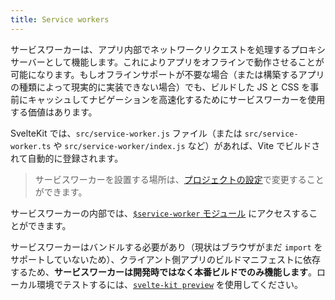 ```yaml
---
title: Service workers
---
```


サービスワーカーは、アプリ内部でネットワークリクエストを処理するプロキシサーバーとして機能します。これによりアプリをオフラインで動作させることが可能になります。もしオフラインサポートが不要な場合（または構築するアプリの種類によって現実的に実装できない場合）でも、ビルドした JS と CSS を事前にキャッシュしてナビゲーションを高速化するためにサービスワーカーを使用する価値はあります。

SvelteKit では、`src/service-worker.js` ファイル（または `src/service-worker.ts` や `src/service-worker/index.js` など）があれば、Vite でビルドされて自動的に登録されます。

> サービスワーカーを設置する場所は、[プロジェクトの設定](#configuration-files)で変更することができます。

サービスワーカーの内部では、[`$service-worker` モジュール](#modules-$service-worker) にアクセスすることができます。

サービスワーカーはバンドルする必要があり（現状はブラウザがまだ `import` をサポートしていないため）、クライアント側アプリのビルドマニフェストに依存するため、**サービスワーカーは開発時ではなく本番ビルドでのみ機能します**。ローカル環境でテストするには、[`svelte-kit preview`](#command-line-interface-svelte-kit-preview) を使用してください。
